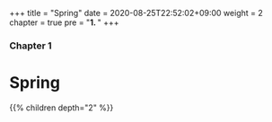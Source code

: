 +++
title = "Spring"
date = 2020-08-25T22:52:02+09:00
weight = 2
chapter = true
pre = "<b>1. </b>"
+++

### Chapter 1

# Spring
{{% children depth="2" %}}